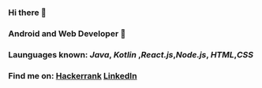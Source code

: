 ### Hi there 👋
### Android and Web Developer  :iphone:
### Launguages known: *Java*, *Kotlin* ,*React.js*,*Node.js*, *HTML*,*CSS*
### Find me on: [Hackerrank](https://www.hackerrank.com/ishitaamod) [LinkedIn](https://www.linkedin.com/in/ishita19sep2001/)

<!--
**ishita-git/ishita-git** is a ✨ _special_ ✨ repository because its `README.md` (this file) appears on your GitHub profile.

Here are some ideas to get you started:

- 🔭 I’m currently working on ...
- 🌱 I’m currently learning ...
- 👯 I’m looking to collaborate on ...
- 🤔 I’m looking for help with ...
- 💬 Ask me about ...
- 📫 How to reach me: ...
- 😄 Pronouns: ...
- ⚡ Fun fact: ...
-->
